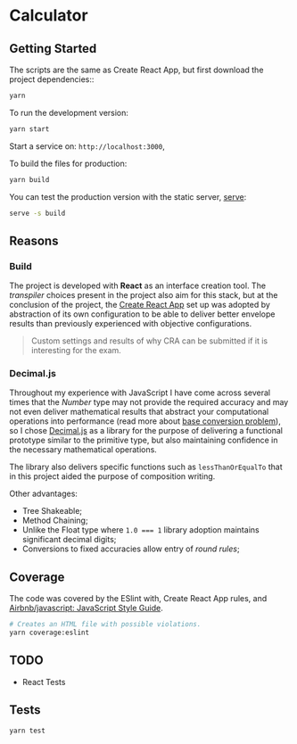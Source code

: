 # Calculator
## Getting Started
The scripts are the same as Create React App, but first download the project dependencies::

```sh 
yarn 
```

To run the development version:
```sh 
yarn start 
```
Start a service on: `http://localhost:3000`,

To build the files for production:
```sh 
yarn build 
```

You can test the production version with the static server, [serve](https://www.npmjs.com/package/serve):
```sh 
serve -s build
```

## Reasons
### Build
The project is developed with **React** as an interface creation tool. The _transpiler_ choices present in the project also aim for this stack, but at the conclusion of the project, the [Create React App](https://github.com/facebook/create-react-app) set up was adopted by abstraction of its own configuration to be able to deliver better envelope results than previously experienced with objective configurations.

> Custom settings and results of why CRA can be submitted if it is interesting for the exam.  

### Decimal.js
Throughout my experience with JavaScript I have come across several times that the _Number_ type may not provide the required accuracy and may not even deliver mathematical results that abstract your computational operations into performance (read more about [base conversion problem](https://floating-point-gui.de/basic/)), so I chose [Decimal.js](https://mikemcl.github.io/decimal.js) as a library for the purpose of delivering a functional prototype similar to the primitive type, but also maintaining confidence in the necessary mathematical operations.

The library also delivers specific functions such as `lessThanOrEqualTo` that in this project aided the purpose of composition writing.

Other advantages:

* Tree Shakeable;
* Method Chaining;
* Unlike the Float type where `1.0 === 1` library adoption maintains significant decimal digits;
* Conversions to fixed accuracies allow entry of _round rules_;

## Coverage
The code was covered by the ESlint with, Create React App rules, and [Airbnb/javascript: JavaScript Style Guide](https://github.com/airbnb/javascript).

```sh 
# Creates an HTML file with possible violations.
yarn coverage:eslint 
```

## TODO

- React Tests

## Tests
```sh 
yarn test
```